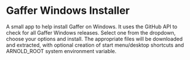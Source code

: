 # Gaffer Windows Installer

A small app to help install Gaffer on Windows. It uses the GitHub API to check for all Gaffer Windows releases. Select one from the dropdown, choose your options and install. The appropriate files will be downloaded and extracted, with optional creation of start menu/desktop shortcuts and ARNOLD_ROOT system environment variable.
